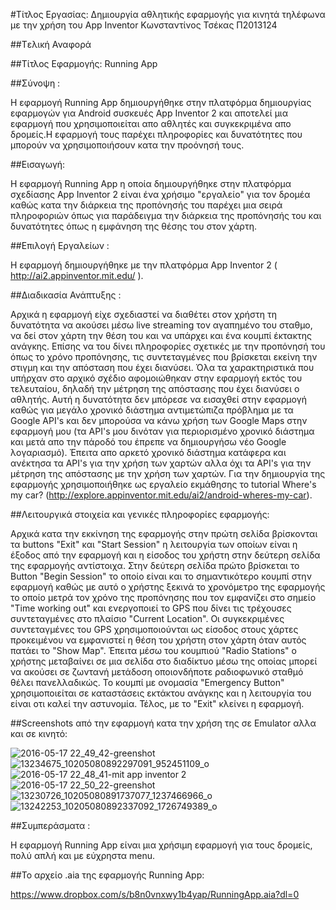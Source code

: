 #Τίτλος Εργασίας: Δημιουργία αθλητικής εφαρμογής για κινητά τηλέφωνα με την χρήση του App Inventor
Κωνσταντίνος Τσέκας
Π2013124

##Tελική Αναφορά

##Τίτλος Εφαρμογής: Running App

##Σύνοψη :

Η εφαρμογή Running App δημιουργήθηκε στην πλατφόρμα δημιουργίας εφαρμογών για Android συσκευές App Inventor 2 και αποτελεί μια εφαρμογή που χρησιμοποιείται απο αθλητές και συγκεκριμένα απο δρομείς.Η εφαρμογή τους παρέχει πληροφορίες και δυνατότητες που μπορούν να χρησιμοποιήσουν κατα την προόνησή τους.

##Εισαγωγή:

Η εφαρμογή Running App η οποία δημιουργήθηκε στην πλατφόρμα σχεδίασης App Inventor 2  είναι ένα χρήσιμο "εργαλείο" για τον δρομέα καθώς κατα την διάρκεια της προπόνησής του παρέχει μια σειρά πληροφοριών όπως για παράδειγμα την διάρκεια της προπόνησής του και δυνατότητες όπως η εμφάνηση της θέσης του στον χάρτη.


##Επιλογή Εργαλείων : 

Η εφαρμογή δημιουργήθηκε με την πλατφόρμα App Inventor 2 ( http://ai2.appinventor.mit.edu/ ).

##Διαδικασία Ανάπτυξης :

Αρχικά η εφαρμογή είχε σχεδιαστεί να διαθέτει στον χρήστη τη δυνατότητα να ακούσει μέσω live streaming τον αγαπημένο του σταθμο, να δεί στον χάρτη την θέση του και να υπάρχει και ένα κουμπί έκτακτης ανάγκης. Επίσης να του δίνει πληροφορίες σχετικές με την προπόνησή του όπως το χρόνο προπόνησης, τις συντεταγμένες που βρίσκεται εκείνη την στιγμη και την απόσταση που έχει διανύσει. Όλα τα χαρακτηριστικά που υπήρχαν στο αρχικό σχέδιο αφομοιώθηκαν στην εφαρμογή εκτός του τελευταίου, δηλαδή την μέτρηση της απόστασης που έχει διανύσει ο αθλητής. Αυτή η δυνατότητα δεν μπόρεσε να εισαχθεί στην εφαρμογή καθώς για μεγάλο χρονικό διάστημα αντιμετώπιζα πρόβλημα με τα Google API's και δεν μπορούσα να κάνω χρήση των Google Maps στην εφαρμογή μου (τα API's μου δινόταν για περιορισμένο χρονικό διάστημα και μετά απο την πάροδό του έπρεπε να δημιουργήσω νέο Google λογαριασμό). Έπειτα απο αρκετό χρονικό διάστημα κατάφερα και ανέκτησα τα API's για την χρήση των χαρτών αλλα όχι τα API's για την μέτρηση της απόστασης με την χρήση των χαρτών. Για την δημιουργία της εφαρμογής χρησιμοποιήθηκε ως εργαλείο εκμάθησης το tutorial Where's my car? (http://explore.appinventor.mit.edu/ai2/android-wheres-my-car).


##Λειτουργικά στοιχεία και γενικές πληροφορίες εφαρμογής:

Αρχικά κατα την εκκίνηση της εφαρμογής στην πρώτη σελίδα βρίσκονται τα buttons "Exit" και "Start Session" η λειτουργία των οποίων είναι η έξοδος από την εφαρμογή και η είσοδος του χρήστη στην δεύτερη σελίδα της εφαρμογής αντίστοιχα.
Στην δεύτερη σελίδα πρώτο βρίσκεται το Button "Begin Session" το οποίο είναι και το σημαντικότερο κουμπί στην εφαρμογή καθώς με αυτό ο χρήστης ξεκινά το χρονόμετρο της εφαρμογής το οποίο μετρά τον χρόνο της προπόνησης που τον εμφανίζει στο σημείο "Time working out"  και ενεργοποιεί το GPS που δίνει τις τρέχουσες συντεταγμένες στο πλαίσιο "Current Location". Οι συγκεκριμένες συντεταγμένες του GPS χρησιμοποιούνται ως είσοδος στους χάρτες προκειμένου να εμφανιστεί η θέση του χρήστη στον χάρτη όταν αυτός πατάει το "Show Map".
Έπειτα μέσω του κουμπιού "Radio Stations" ο χρήστης μεταβαίνει σε μια σελίδα στο διαδίκτυο μέσω της οποίας μπορεί να ακούσει σε ζωντανή μετάδoση οποιονδήποτε ραδιοφωνικό σταθμό θέλει πανελλαδικώς.
Το κουμπί με ονομασία "Emergency Button" χρησιμοποιείται σε καταστάσεις εκτάκτου ανάγκης και η λειτουργία του είναι οτι καλεί την αστυνομία.
Τέλος, με το "Exit" κλείνει η εφαρμογή.


##Screenshots από την εφαρμογή κατα την χρήση της σε Emulator αλλα και σε κινητό: 

![2016-05-17 22_49_42-greenshot](https://cloud.githubusercontent.com/assets/17496439/15456830/c16bb072-2084-11e6-90d0-23eeca99b301.jpg)
![13234675_10205080892297091_952451109_o](https://cloud.githubusercontent.com/assets/17496439/15456831/c16edbb2-2084-11e6-8a76-fecc60d0f888.png)
![2016-05-17 22_48_41-mit app inventor 2](https://cloud.githubusercontent.com/assets/17496439/15456835/d32de6ae-2084-11e6-9ebe-754816e887a3.jpg)
![2016-05-17 22_50_22-greenshot](https://cloud.githubusercontent.com/assets/17496439/15456838/d3d4a2aa-2084-11e6-83c4-cd1aaa0ceadb.jpg)
![13230726_10205080891737077_1237466966_o](https://cloud.githubusercontent.com/assets/17496439/15456836/d35263f8-2084-11e6-946b-af96e57c0d06.png)
![13242253_10205080892337092_1726749389_o](https://cloud.githubusercontent.com/assets/17496439/15456837/d36854e2-2084-11e6-8183-d7bac554ce5d.png)

##Συμπεράσματα : 

Η εφαρμογή Running App είναι μια χρήσιμη εφαρμογή για τους δρομείς, πολύ απλή και με εύχρηστα menu.

##Το αρχείο .aia της εφαρμογής Running App:

https://www.dropbox.com/s/b8n0vnxwy1b4yap/RunningApp.aia?dl=0
